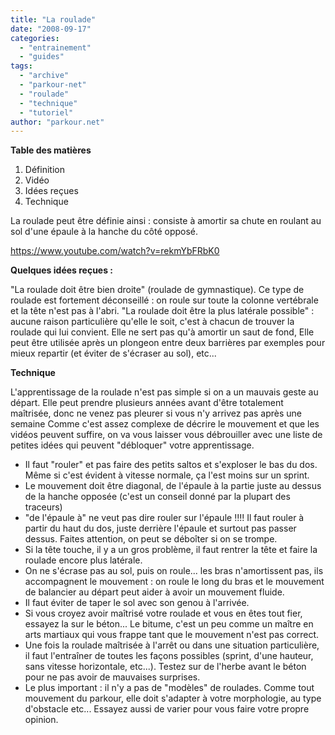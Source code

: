 ```yaml
---
title: "La roulade"
date: "2008-09-17"
categories: 
  - "entrainement"
  - "guides"
tags: 
  - "archive"
  - "parkour-net"
  - "roulade"
  - "technique"
  - "tutoriel"
author: "parkour.net"
---
```


**Table des matières**

1. Définition
2. Vidéo
3. Idées reçues
4. Technique

La roulade peut être définie ainsi : consiste à amortir sa chute en roulant au sol d'une épaule à la hanche du côté opposé.

https://www.youtube.com/watch?v=rekmYbFRbK0

**Quelques idées reçues :**

"La roulade doit être bien droite" (roulade de gymnastique). Ce type de roulade est fortement déconseillé : on roule sur toute la colonne vertébrale et la tête n'est pas à l'abri. "La roulade doit être la plus latérale possible" : aucune raison particulière qu'elle le soit, c'est à chacun de trouver la roulade qui lui convient. Elle ne sert pas qu'à amortir un saut de fond, Elle peut être utilisée après un plongeon entre deux barrières par exemples pour mieux repartir (et éviter de s'écraser au sol), etc...

**Technique**

L'apprentissage de la roulade n'est pas simple si on a un mauvais geste au départ. Elle peut prendre plusieurs années avant d'être totalement maîtrisée, donc ne venez pas pleurer si vous n'y arrivez pas après une semaine Comme c'est assez complexe de décrire le mouvement et que les vidéos peuvent suffire, on va vous laisser vous débrouiller avec une liste de petites idées qui peuvent "débloquer" votre apprentissage.

- Il faut "rouler" et pas faire des petits saltos et s'exploser le bas du dos. Même si c'est évident à vitesse normale, ça l'est moins sur un sprint.
- Le mouvement doit être diagonal, de l'épaule à la partie juste au dessus de la hanche opposée (c'est un conseil donné par la plupart des traceurs)
- "de l'épaule à" ne veut pas dire rouler sur l'épaule !!!! Il faut rouler à partir du haut du dos, juste derrière l'épaule et surtout pas passer dessus. Faites attention, on peut se déboîter si on se trompe.
- Si la tête touche, il y a un gros problème, il faut rentrer la tête et faire la roulade encore plus latérale.
- On ne s'écrase pas au sol, puis on roule... les bras n'amortissent pas, ils accompagnent le mouvement : on roule le long du bras et le mouvement de balancier au départ peut aider à avoir un mouvement fluide.
- Il faut éviter de taper le sol avec son genou à l'arrivée.
- Si vous croyez avoir maîtrisé votre roulade et vous en êtes tout fier, essayez la sur le béton... Le bitume, c'est un peu comme un maître en arts martiaux qui vous frappe tant que le mouvement n'est pas correct.
- Une fois la roulade maîtrisée à l'arrêt ou dans une situation particulière, il faut l'entraîner de toutes les façons possibles (sprint, d'une hauteur, sans vitesse horizontale, etc...). Testez sur de l'herbe avant le béton pour ne pas avoir de mauvaises surprises.
- Le plus important : il n'y a pas de "modèles" de roulades. Comme tout mouvement du parkour, elle doit s'adapter à votre morphologie, au type d'obstacle etc... Essayez aussi de varier pour vous faire votre propre opinion.
